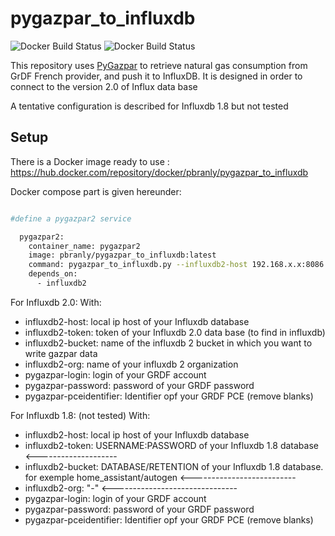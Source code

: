 # pygazpar_to_influxdb

![Docker Build Status](https://img.shields.io/docker/cloud/automated/jeoffrey54/pygazpar_to_influxdb.svg) ![Docker Build Status](https://img.shields.io/docker/cloud/build/jeoffrey54/pygazpar_to_influxdb.svg)


This repository uses [PyGazpar](https://github.com/ssenart/PyGazpar) to retrieve natural gas consumption from GrDF French provider, and push it to InfluxDB.
It is designed in order to connect to the version 2.0 of Influx data base

A tentative configuration is described for Influxdb 1.8 but not tested

## Setup

There is a Docker image ready to use : https://hub.docker.com/repository/docker/pbranly/pygazpar_to_influxdb

Docker compose part is given hereunder:

```bash

#define a pygazpar2 service

  pygazpar2:
    container_name: pygazpar2
    image: pbranly/pygazpar_to_influxdb:latest
    command: pygazpar_to_influxdb.py --influxdb2-host 192.168.x.x:8086  --influxdb2-token xxxxxxxxxxxxxxxxxxxxxxxxxxxxxxxxxxxxxxxxxxxx --influxdb2-bucket home_assistant  --influxdb2-org home  --pygazpar-login 'xxx@yy.fr' --pygazpar-password 'yyyyyyyyyy' --pygazpar-pceidentifier 12345678901234 -vvv
    depends_on:
      - influxdb2
```     

For Influxdb 2.0:
With:
- influxdb2-host: local ip host of your Influxdb database
- influxdb2-token: token of your Influxdb 2.0 data base (to find in influxdb)
- influxdb2-bucket: name of the influxdb 2 bucket in which you want to write gazpar data
- influxdb2-org: name of your influxdb 2 organization
- pygazpar-login: login of your GRDF account
- pygazpar-password: password of your GRDF password
- pygazpar-pceidentifier: Identifier opf your GRDF PCE (remove blanks)


For Influxdb 1.8: (not tested)
With:
- influxdb2-host: local ip host of your Influxdb database
- influxdb2-token: USERNAME:PASSWORD of your Influxdb 1.8 database <--------------------
- influxdb2-bucket: DATABASE/RETENTION of your Influxdb 1.8 database. for exemple home_assistant/autogen <--------------------------
- influxdb2-org: "-" <-------------------------------
- pygazpar-login: login of your GRDF account
- pygazpar-password: password of your GRDF password
- pygazpar-pceidentifier: Identifier opf your GRDF PCE (remove blanks)